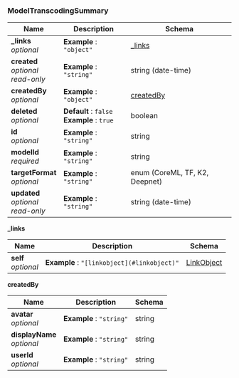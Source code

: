 
<a name="modeltranscodingsummary"></a>
### ModelTranscodingSummary

|Name|Description|Schema|
|---|---|---|
|**_links**  <br>*optional*|**Example** : `"object"`|[_links](#modeltranscodingsummary-links)|
|**created**  <br>*optional*  <br>*read-only*|**Example** : `"string"`|string (date-time)|
|**createdBy**  <br>*optional*|**Example** : `"object"`|[createdBy](#modeltranscodingsummary-createdby)|
|**deleted**  <br>*optional*|**Default** : `false`  <br>**Example** : `true`|boolean|
|**id**  <br>*optional*|**Example** : `"string"`|string|
|**modelId**  <br>*required*|**Example** : `"string"`|string|
|**targetFormat**  <br>*optional*|**Example** : `"string"`|enum (CoreML, TF, K2, Deepnet)|
|**updated**  <br>*optional*  <br>*read-only*|**Example** : `"string"`|string (date-time)|

<a name="modeltranscodingsummary-links"></a>
**_links**

|Name|Description|Schema|
|---|---|---|
|**self**  <br>*optional*|**Example** : `"[linkobject](#linkobject)"`|[LinkObject](LinkObject.md#linkobject)|

<a name="modeltranscodingsummary-createdby"></a>
**createdBy**

|Name|Description|Schema|
|---|---|---|
|**avatar**  <br>*optional*|**Example** : `"string"`|string|
|**displayName**  <br>*optional*|**Example** : `"string"`|string|
|**userId**  <br>*optional*|**Example** : `"string"`|string|



